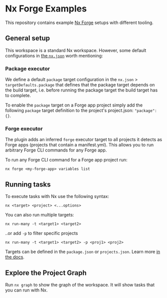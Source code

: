 # Nx Forge Examples

This repository contains example [Nx Forge](https://github.com/toolsplus/nx-forge) setups with different tooling.

## General setup

This workspace is a standard Nx workspace. However, some default configurations in [the `nx.json`](https://nx.dev/reference/nx-json#nxjson) worth mentioning:

### Package executor

We define a default `package` target configuration in the `nx.json` > `targetDefaults.package` that defines that the package target depends on the build target, i.e. before running the package target the build target has to complete.

To enable the `package` target on a Forge app project simply add the following `package` target definition to the project's project.json: `"package": {}`.

### Forge executor

The plugin adds an inferred `forge` executor target to all projects it detects as Forge apps (projects that contain a manifest.yml). This allows you to run arbitrary Forge CLI commands for any Forge app.

To run any Forge CLI command for a Forge app project run:

```shell
nx forge <my-forge-app> variables list
```

## Running tasks

To execute tasks with Nx use the following syntax:

```
nx <target> <project> <...options>
```

You can also run multiple targets:

```
nx run-many -t <target1> <target2>
```

..or add `-p` to filter specific projects

```
nx run-many -t <target1> <target2> -p <proj1> <proj2>
```

Targets can be defined in the `package.json` or `projects.json`. Learn more [in the docs](https://nx.dev/core-features/run-tasks).

## Explore the Project Graph
Run `nx graph` to show the graph of the workspace.
It will show tasks that you can run with Nx.
